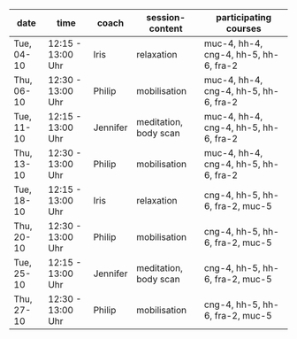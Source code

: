 | date       | time              | coach    | session-content       | participating courses                 |
| ---------- | ----------------- | -------- | --------------------- | ------------------------------------- |
| Tue, 04-10 | 12:15 - 13:00 Uhr | Iris     | relaxation            | muc-4, hh-4, cng-4, hh-5, hh-6, fra-2 |
| Thu, 06-10 | 12:30 - 13:00 Uhr | Philip   | mobilisation          | muc-4, hh-4, cng-4, hh-5, hh-6, fra-2 |
| Tue, 11-10 | 12:15 - 13:00 Uhr | Jennifer | meditation, body scan | muc-4, hh-4, cng-4, hh-5, hh-6, fra-2 |
| Thu, 13-10 | 12:30 - 13:00 Uhr | Philip   | mobilisation          | muc-4, hh-4, cng-4, hh-5, hh-6, fra-2 |
| Tue, 18-10 | 12:15 - 13:00 Uhr | Iris     | relaxation            | cng-4, hh-5, hh-6, fra-2, muc-5       |
| Thu, 20-10 | 12:30 - 13:00 Uhr | Philip   | mobilisation          | cng-4, hh-5, hh-6, fra-2, muc-5       |
| Tue, 25-10 | 12:15 - 13:00 Uhr | Jennifer | meditation, body scan | cng-4, hh-5, hh-6, fra-2, muc-5       |
| Thu, 27-10 | 12:30 - 13:00 Uhr | Philip   | mobilisation          | cng-4, hh-5, hh-6, fra-2, muc-5       |
